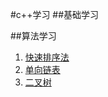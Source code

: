 #c++学习
##基础学习

##算法学习
1. [快速排序法](https://github.com/xiangdong1987/LearnC-/blob/master/basic/QuickSort.cpp)
2. [单向链表](https://github.com/xiangdong1987/LearnC-/blob/master/basic/List.cpp)
3. [二叉树](https://github.com/xiangdong1987/LearnC-/blob/master/basic/Tree.cpp)

